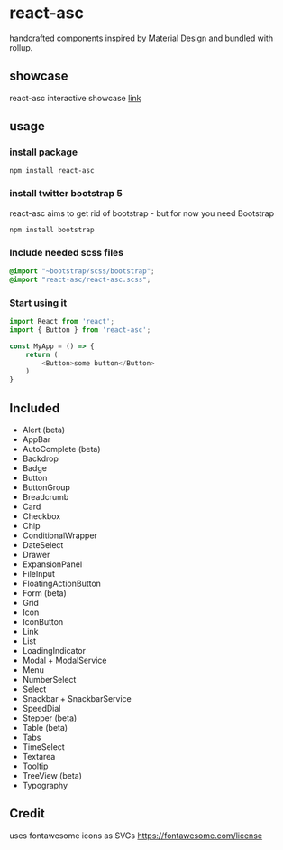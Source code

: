 # react-asc
handcrafted components inspired by Material Design and bundled with rollup.


## showcase
react-asc interactive showcase [link](https://react-asc.netlify.app)


## usage

### install package
`npm install react-asc`


### install twitter bootstrap 5
react-asc aims to get rid of bootstrap - but for now you need Bootstrap

`npm install bootstrap`


### Include needed scss files

```scss
@import "~bootstrap/scss/bootstrap";
@import "react-asc/react-asc.scss";
```


### Start using it
```js
import React from 'react';
import { Button } from 'react-asc';

const MyApp = () => {
	return (
		<Button>some button</Button>
	)
}
```


## Included

- Alert (beta)
- AppBar
- AutoComplete (beta)
- Backdrop
- Badge
- Button
- ButtonGroup
- Breadcrumb
- Card
- Checkbox
- Chip
- ConditionalWrapper
- DateSelect
- Drawer
- ExpansionPanel
- FileInput
- FloatingActionButton
- Form (beta)
- Grid
- Icon
- IconButton
- Link
- List
- LoadingIndicator
- Modal + ModalService
- Menu
- NumberSelect
- Select
- Snackbar + SnackbarService
- SpeedDial
- Stepper (beta)
- Table (beta)
- Tabs
- TimeSelect
- Textarea
- Tooltip
- TreeView (beta)
- Typography


## Credit 

uses fontawesome icons as SVGs
https://fontawesome.com/license
